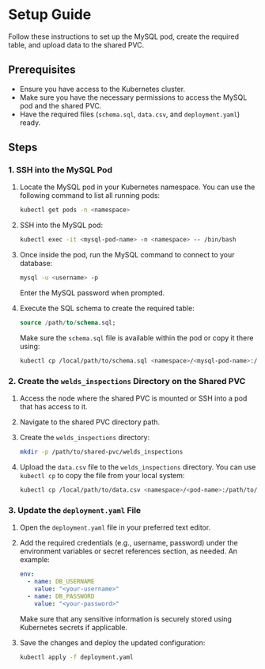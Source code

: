 
# Setup Guide

Follow these instructions to set up the MySQL pod, create the required table, and upload data to the shared PVC.

## Prerequisites

- Ensure you have access to the Kubernetes cluster.
- Make sure you have the necessary permissions to access the MySQL pod and the shared PVC.
- Have the required files (`schema.sql`, `data.csv`, and `deployment.yaml`) ready.

## Steps

### 1. SSH into the MySQL Pod

1. Locate the MySQL pod in your Kubernetes namespace. You can use the following command to list all running pods:

   ```bash
   kubectl get pods -n <namespace>
   ```

2. SSH into the MySQL pod:

   ```bash
   kubectl exec -it <mysql-pod-name> -n <namespace> -- /bin/bash
   ```

3. Once inside the pod, run the MySQL command to connect to your database:

   ```bash
   mysql -u <username> -p
   ```

   Enter the MySQL password when prompted.

4. Execute the SQL schema to create the required table:

   ```sql
   source /path/to/schema.sql;
   ```

   Make sure the `schema.sql` file is available within the pod or copy it there using:

   ```bash
   kubectl cp /local/path/to/schema.sql <namespace>/<mysql-pod-name>:/path/inside/pod
   ```

### 2. Create the `welds_inspections` Directory on the Shared PVC

1. Access the node where the shared PVC is mounted or SSH into a pod that has access to it.

2. Navigate to the shared PVC directory path.

3. Create the `welds_inspections` directory:

   ```bash
   mkdir -p /path/to/shared-pvc/welds_inspections
   ```

4. Upload the `data.csv` file to the `welds_inspections` directory. You can use `kubectl cp` to copy the file from your local system:

   ```bash
   kubectl cp /local/path/to/data.csv <namespace>/<pod-name>:/path/to/shared-pvc/welds_inspections
   ```

### 3. Update the `deployment.yaml` File

1. Open the `deployment.yaml` file in your preferred text editor.

2. Add the required credentials (e.g., username, password) under the environment variables or secret references section, as needed. An example:

   ```yaml
   env:
     - name: DB_USERNAME
       value: "<your-username>"
     - name: DB_PASSWORD
       value: "<your-password>"
   ```

   Make sure that any sensitive information is securely stored using Kubernetes secrets if applicable.

3. Save the changes and deploy the updated configuration:

   ```bash
   kubectl apply -f deployment.yaml
   ```

